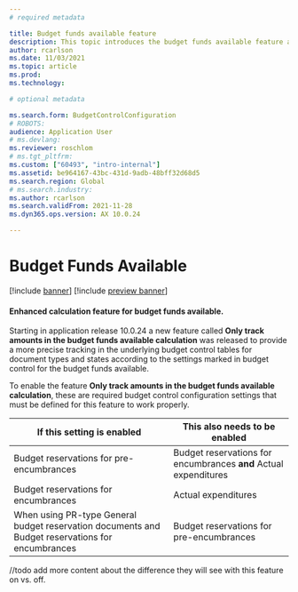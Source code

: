 ```yaml
---
# required metadata

title: Budget funds available feature
description: This topic introduces the budget funds available feature and provides information to help you configure budget control to optimize management of your organization's financial resources.
author: rcarlson
ms.date: 11/03/2021
ms.topic: article
ms.prod: 
ms.technology: 

# optional metadata

ms.search.form: BudgetControlConfiguration
# ROBOTS: 
audience: Application User
# ms.devlang: 
ms.reviewer: roschlom
# ms.tgt_pltfrm: 
ms.custom: ["60493", "intro-internal"]
ms.assetid: be964167-43bc-431d-9adb-48bff32d68d5
ms.search.region: Global
# ms.search.industry: 
ms.author: rcarlson
ms.search.validFrom: 2021-11-28
ms.dyn365.ops.version: AX 10.0.24

---
```


# Budget Funds Available 

[!include [banner](../includes/banner.md)]
[!include [preview banner](../includes/preview-banner.md)]

#### Enhanced calculation feature for budget funds available.

Starting in application release 10.0.24 a new feature called  **Only track amounts in the budget funds available calculation** was released to provide a more precise tracking in the underlying budget control tables for document types and states according to the settings marked in budget control for the budget funds available. 

To enable the feature **Only track amounts in the budget funds available calculation**, these are required budget control configuration settings that must be
defined for this feature to work properly.

| If this setting is enabled        | This also needs to be enabled     |
| ----------------------------------|---------------------------------- |
| Budget reservations for pre-encumbrances | Budget reservations for encumbrances **and** Actual expenditures |
| Budget reservations for encumbrances | Actual expenditures |
| When using PR-type General budget reservation documents and Budget reservations for encumbrances | Budget reservations for pre-encumbrances |

//todo add more content about the difference they will see with this feature on vs. off. 
